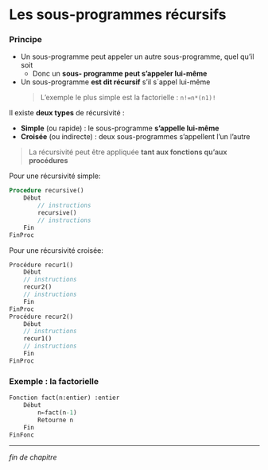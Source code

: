 # Les sous-programmes récursifs

### Principe

- Un sous-­programme peut appeler un autre sous-­programme, quel qu’il soit
  - Donc un **sous- ­programme peut s’appeler lui-­même**
- Un sous-­programme **est dit récursif** s’il s´appel lui-­même
  > L’exemple le plus simple est la factorielle : `n!=n*(n­1)!`

Il existe **deux types** de récursivité :

- **Simple** (ou rapide) : le sous-­programme **s’appelle lui-­même**
- **Croisée** (ou indirecte) : deux sous-­programmes s’appellent l’un l’autre

> La récursivité peut être appliquée **tant aux fonctions qu’aux procédures**

Pour une récursivité simple:

```pascal
Procedure recursive()
    Début
        // instructions
        recursive()
        // instructions
    Fin
FinProc
```

Pour une récursivité croisée:

```pascal
Procédure recur1()
    Début
    // instructions
    recur2()
    // instructions
    Fin
FinProc
Procédure recur2()
    Début
    // instructions
    recur1()
    // instructions
    Fin
FinProc
```

### Exemple : la factorielle

```pascal
Fonction fact(n:entier) :entier
    Début
        n←fact(n-1)
        Retourne n
    Fin
FinFonc
```

---

_fin de chapitre_
